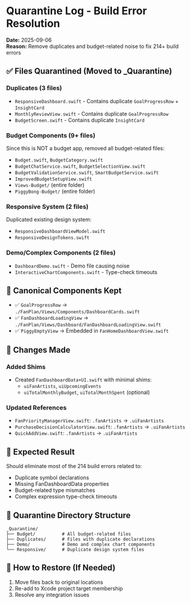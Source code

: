 # Quarantine Log - Build Error Resolution

**Date:** 2025-09-06  
**Reason:** Remove duplicates and budget-related noise to fix 214+ build errors

## ✅ Files Quarantined (Moved to _Quarantine)

### Duplicates (3 files)
- `ResponsiveDashboard.swift` - Contains duplicate `GoalProgressRow` + `InsightCard`
- `MonthlyReviewView.swift` - Contains duplicate `GoalProgressRow` 
- `BudgetScreen.swift` - Contains duplicate `InsightCard`

### Budget Components (9+ files) 
Since this is NOT a budget app, removed all budget-related files:
- `Budget.swift`, `BudgetCategory.swift`
- `BudgetChatService.swift`, `BudgetSelectionView.swift`
- `BudgetValidationService.swift`, `SmartBudgetService.swift`
- `ImprovedBudgetSetupView.swift`
- `Views-Budget/` (entire folder)
- `PiggyBong-Budget/` (entire folder)

### Responsive System (2 files)
Duplicated existing design system:
- `ResponsiveDashboardViewModel.swift`
- `ResponsiveDesignTokens.swift`

### Demo/Complex Components (2 files)
- `DashboardDemo.swift` - Demo file causing noise
- `InteractiveChartComponents.swift` - Type-check timeouts

## 🎯 Canonical Components Kept

- ✅ `GoalProgressRow` → `./FanPlan/Views/Components/DashboardCards.swift`
- ✅ `FanDashboardLoadingView` → `./FanPlan/Views/Dashboard/FanDashboardLoadingView.swift`
- ✅ `PiggyEmptyView` → Embedded in `FanHomeDashboardView.swift`

## 🔧 Changes Made

### Added Shims
- Created `FanDashboardData+UI.swift` with minimal shims:
  - `uiFanArtists`, `uiUpcomingEvents` 
  - `uiTotalMonthlyBudget`, `uiTotalMonthSpent` (optional)

### Updated References
- `FanPriorityManagerView.swift`: `.fanArtists` → `.uiFanArtists`
- `PurchaseDecisionCalculatorView.swift`: `.fanArtists` → `.uiFanArtists` 
- `QuickAddView.swift`: `.fanArtists` → `.uiFanArtists`

## 🚀 Expected Result

Should eliminate most of the 214 build errors related to:
- Duplicate symbol declarations
- Missing FanDashboardData properties
- Budget-related type mismatches
- Complex expression type-check timeouts

## 📁 Quarantine Directory Structure

```
_Quarantine/
├── Budget/          # All budget-related files
├── Duplicates/      # Files with duplicate declarations  
├── Demo/            # Demo and complex chart components
└── Responsive/      # Duplicate design system files
```

## 🔄 How to Restore (If Needed)

1. Move files back to original locations
2. Re-add to Xcode project target membership
3. Resolve any integration issues